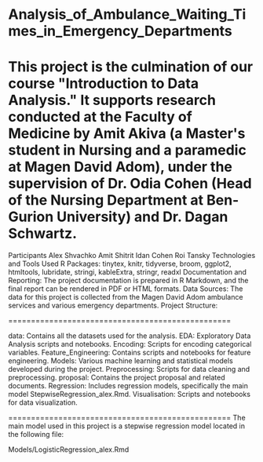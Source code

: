 # Analysis_of_Ambulance_Waiting_Times_in_Emergency_Departments
This project is the culmination of our course "Introduction to Data Analysis." It supports research conducted at the Faculty of Medicine by Amit Akiva (a Master's student in Nursing and a paramedic at Magen David Adom), under the supervision of Dr. Odia Cohen (Head of the Nursing Department at Ben-Gurion University) and Dr. Dagan Schwartz.
=================================================
Participants
Alex Shvachko
Amit Shitrit
Idan Cohen
Roi Tansky
Technologies and Tools Used
R Packages: tinytex, knitr, tidyverse, broom, ggplot2, htmltools, lubridate, stringi, kableExtra, stringr, readxl
Documentation and Reporting: The project documentation is prepared in R Markdown, and the final report can be rendered in PDF or HTML formats.
Data Sources: The data for this project is collected from the Magen David Adom ambulance services and various emergency departments.
Project Structure:

=================================================

data: Contains all the datasets used for the analysis.
EDA: Exploratory Data Analysis scripts and notebooks.
Encoding: Scripts for encoding categorical variables.
Feature_Engineering: Contains scripts and notebooks for feature engineering.
Models: Various machine learning and statistical models developed during the project.
Preprocessing: Scripts for data cleaning and preprocessing.
proposal: Contains the project proposal and related documents.
Regression: Includes regression models, specifically the main model StepwiseRegression_alex.Rmd.
Visualisation: Scripts and notebooks for data visualization.

=================================================
The main model used in this project is a stepwise regression model located in the following file:

Models/LogisticRegression_alex.Rmd
